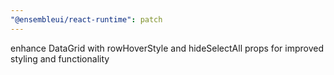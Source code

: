 ```yaml
---
"@ensembleui/react-runtime": patch
---
```


enhance DataGrid with rowHoverStyle and hideSelectAll props for improved styling and functionality
